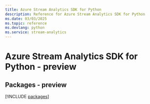 ```yaml
---
title: Azure Stream Analytics SDK for Python
description: Reference for Azure Stream Analytics SDK for Python
ms.date: 03/03/2025
ms.topic: reference
ms.devlang: python
ms.service: stream-analytics
---
```

# Azure Stream Analytics SDK for Python - preview
## Packages - preview
[!INCLUDE [packages](stream-analytics-index.md)]